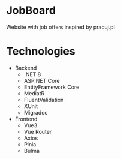 # JobBoard
 Website with job offers inspired by pracuj.pl
 
# Technologies
* Backend
  * .NET 8
  * ASP.NET Core
  * EntityFramework Core
  * MediatR
  * FluentValidation
  * XUnit
  * Migradoc
* Frontend
  * Vue3
  * Vue Router
  * Axios
  * Pinia
  * Bulma
